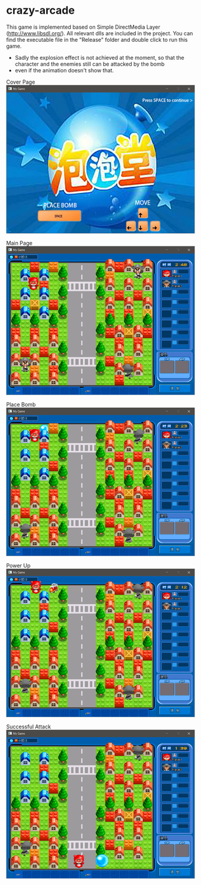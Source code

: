 # crazy-arcade

This game is implemented based on Simple DirectMedia Layer (http://www.libsdl.org/).
All relevant dlls are included in the project.
You can find the executable file in the "Release" folder and double click to run this game.

* Sadly the explosion effect is not achieved at the moment, so that the character and the enemies still can be attacked by the bomb
* even if the animation doesn't show that.

Cover Page
<br/>
![Alt text](thumbnails/first_page.jpg?raw=false "")

Main Page
<br/>
![Alt text](thumbnails/main_page.jpg?raw=false "")

Place Bomb
<br/>
![Alt text](thumbnails/place_bomb.jpg?raw=false "")

Power Up
<br/>
![Alt text](thumbnails/power_up.jpg?raw=false "")

Successful Attack
<br/>
![Alt text](thumbnails/successful_attack.jpg?raw=false "")